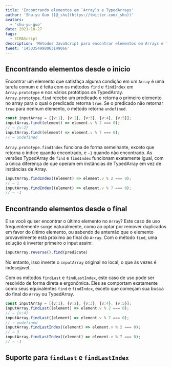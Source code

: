 ```yaml
---
title: 'Encontrando elementos em `Array`s e TypedArrays'
author: 'Shu-yu Guo ([@_shu](https://twitter.com/_shu))'
avatars:
  - 'shu-yu-guo'
date: 2021-10-27
tags:
  - ECMAScript
description: 'Métodos JavaScript para encontrar elementos em Arrays e TypedArrays'
tweet: '1453354998063149066'
---
```

## Encontrando elementos desde o início

Encontrar um elemento que satisfaça alguma condição em um `Array` é uma tarefa comum e é feita com os métodos `find` e `findIndex` em `Array.prototype` e nos vários protótipos de TypedArray. `Array.prototype.find` recebe um predicado e retorna o primeiro elemento no array para o qual o predicado retorna `true`. Se o predicado não retornar `true` para nenhum elemento, o método retorna `undefined`.

<!--truncate-->
```js
const inputArray = [{v:1}, {v:2}, {v:3}, {v:4}, {v:5}];
inputArray.find((element) => element.v % 2 === 0);
// → {v:2}
inputArray.find((element) => element.v % 7 === 0);
// → undefined
```

`Array.prototype.findIndex` funciona de forma semelhante, exceto que retorna o índice quando encontrado, e `-1` quando não encontrado. As versões TypedArray de `find` e `findIndex` funcionam exatamente igual, com a única diferença de que operam em instâncias de TypedArray em vez de instâncias de Array.

```js
inputArray.findIndex((element) => element.v % 2 === 0);
// → 1
inputArray.findIndex((element) => element.v % 7 === 0);
// → -1
```

## Encontrando elementos desde o final

E se você quiser encontrar o último elemento no `Array`? Este caso de uso frequentemente surge naturalmente, como ao optar por remover duplicados em favor do último elemento, ou sabendo de antemão que o elemento provavelmente está próximo ao final do `Array`. Com o método `find`, uma solução é inverter primeiro o input assim:

```js
inputArray.reverse().find(predicate)
```

No entanto, isso inverte o `inputArray` original no local, o que às vezes é indesejável.

Com os métodos `findLast` e `findLastIndex`, este caso de uso pode ser resolvido de forma direta e ergonômica. Eles se comportam exatamente como seus equivalentes `find` e `findIndex`, exceto que começam sua busca do final do `Array` ou TypedArray.

```js
const inputArray = [{v:1}, {v:2}, {v:3}, {v:4}, {v:5}];
inputArray.findLast((element) => element.v % 2 === 0);
// → {v:4}
inputArray.findLast((element) => element.v % 7 === 0);
// → undefined
inputArray.findLastIndex((element) => element.v % 2 === 0);
// → 3
inputArray.findLastIndex((element) => element.v % 7 === 0);
// → -1
```

## Suporte para `findLast` e `findLastIndex`

<feature-support chrome="97"
                 firefox="no https://bugzilla.mozilla.org/show_bug.cgi?id=1704385"
                 safari="partial https://bugs.webkit.org/show_bug.cgi?id=227939"
                 nodejs="no"
                 babel="yes https://github.com/zloirock/core-js#array-find-from-last"></feature-support>
